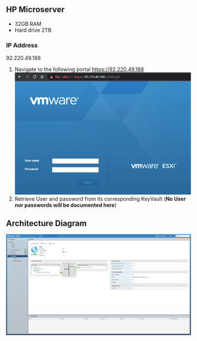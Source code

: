 ## HP Microserver

* 32GB RAM
* Hard drive 2TB



### IP Address

92.220.49.188


1. Navigate to the following portal https://92.220.49.188
![image.png](/.attachments/image-b08df911-0280-4437-a4bc-5abbe62352a4.png)
2. Retrieve User and password from its corresponding KeyVault (**No User nor passwords will be documented here**)


## Architecture Diagram

![image.png](/.attachments/image-75282c87-d864-41f8-890d-28c7f18c0e23.png)